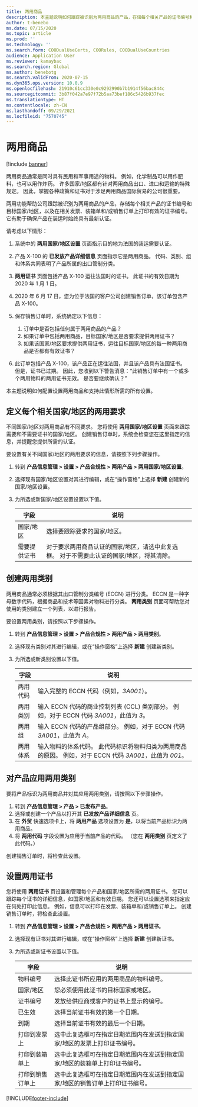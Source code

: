 ```yaml
---
title: 两用商品
description: 本主题说明如何跟踪被识别为两用商品的产品，存储每个相关产品的证书编号和目标国家/地区，以及在相关发票、装箱单和/或销售订单上打印有效的证书编号。
author: t-benebo
ms.date: 07/15/2020
ms.topic: article
ms.prod: ''
ms.technology: ''
ms.search.form: COODualUseCerts, COORules, COODualUseCountries
audience: Application User
ms.reviewer: kamaybac
ms.search.region: Global
ms.author: benebotg
ms.search.validFrom: 2020-07-15
ms.dyn365.ops.version: 10.0.9
ms.openlocfilehash: 21910c61cc330e0c9292990b7b1914f56bac844c
ms.sourcegitcommit: 3b87f042a7e97f72b5aa73bef186c5426b937fec
ms.translationtype: HT
ms.contentlocale: zh-CN
ms.lasthandoff: 09/29/2021
ms.locfileid: "7570745"
---
```

# <a name="dual-use-goods"></a>两用商品

[!include [banner](../includes/banner.md)]

两用商品通常是同时具有民用和军事用途的物料。 例如，化学制品可以用作肥料，也可以用作炸药。 许多国家/地区都有针对两用商品出口、进口和运输的特殊规定。 因此，掌握各种政策和证书对于涉足两用商品国际贸易的公司很重要。

两用功能帮助公司跟踪被识别为两用商品的产品，存储每个相关产品的证书编号和目标国家/地区，以及在相关发票、装箱单和/或销售订单上打印有效的证书编号。 它有助于确保产品在装运时始终具有最新认证。

请考虑以下情形：

1. 系统中的 **两用国家/地区设置** 页面指示目的地为法国的装运需要认证。
2. 产品 X-100 的 **已发放产品详细信息** 页面指示它是两用商品。 代码、类别、组和体系共同表明了产品所属的出口管制分类。
3. **两用证书** 页面包括产品 X-100 运往法国时的证书。 此证书的有效日期为 2020 年 1 月 1 日。
4. 2020 年 6 月 17 日，您为位于法国的客户公司创建销售订单，该订单包含产品 X-100。
5. 保存销售订单时，系统确定以下信息：

    1. 订单中是否包括任何属于两用商品的产品？
    2. 如果订单中包括两用商品，目标国家/地区是否要求提供两用证书？
    3. 如果该国家/地区要求提供两用证书，运往目标国家/地区的每一种两用商品是否都有有效证书？

6. 此订单包括产品 X-100，该产品正在运往法国，并且该产品具有法国证书。 但是，证书已过期。 因此，您收到以下警告消息：“此销售订单中有一个或多个两用物料的两用证书无效。 是否要继续确认？”

本主题说明如何配置设置两用商品和支持此情形所需的所有设置。

## <a name="define-dual-use-requirements-for-each-relevant-country"></a>定义每个相关国家/地区的两用要求

不同国家/地区对两用商品有不同要求。 您将使用 **两用国家/地区设置** 页面来跟踪需要和不需要证书的国家/地区。 创建销售订单时，系统会检查您在这里指定的信息，并提醒您提供所需的认证。

要设置有关不同国家/地区的两用要求的信息，请按照下列步骤操作。

1. 转到 **产品信息管理 \> 设置 \> 产品合规性 \> 两用产品 \> 两用国家/地区设置**。
2. 选择现有国家/地区设置对其进行编辑，或在“操作窗格”上选择 **新建** 创建新的国家/地区设置。
3. 为所选或新国家/地区设置设置以下值。

    | 字段 | 说明 |
    |---|---|
    | 国家/地区 | 选择要跟踪要求的国家/地区。 |
    | 需要提供证书 | 对于要求两用商品认证的国家/地区，请选中此复选框。 对于不需要此认证的国家/地区，将其清除。 |

## <a name="create-dual-use-categories"></a>创建两用类别

两用商品通常必须根据其出口管制分类编号 (ECCN) 进行分类。 ECCN 是一种字母数字代码，根据商品和技术等因素对物料进行分类。 **两用类别** 页面可帮助您对使用的类别建立一个列表，以进行报告。

要设置两用类别，请按照以下步骤操作。

1. 转到 **产品信息管理 \> 设置 \> 产品合规性 \> 两用产品 \> 两用类别**。
2. 选择现有类别对其进行编辑，或在“操作窗格”上选择 **新建** 创建新类别。
3. 为所选或新类别设置以下值。

    | 字段 | 说明 |
    |---|---|
    | 两用代码 | 输入完整的 ECCN 代码（例如，*3A001*）。|
    | 两用类别 | 输入 ECCN 代码的商业控制列表 (CCL) 类别部分。 例如，对于 ECCN 代码 *3A001*，此值为 *3*。 |
    | 两用组 | 输入 ECCN 代码的产品组部分。 例如，对于 ECCN 代码 *3A001*，此值为 *A*。 |
    | 两用体系 | 输入物料的体系代码。 此代码标识将物料归类为两用商品的原因。 例如，对于 ECCN 代码 *3A001*，此值为 *001*。 |

## <a name="apply-dual-use-categories-to-products"></a>对产品应用两用类别

要将产品标识为两用商品并对其应用两用类别，请按照以下步骤操作。

1. 转到 **产品信息管理 \> 产品 \> 已发布产品**。
1. 选择或创建一个产品以打开其 **已发放产品详细信息** 页。
1. 在 **外贸** 快速选项卡上，将 **两用产品** 选项设置为 **是**，以将当前产品标识为两用商品。
1. 将 **两用代码** 字段设置为应用于当前产品的代码。 （您在 **两用类别** 页定义了此代码。）

创建销售订单时，将检查此设置。

## <a name="set-up-dual-use-certificates"></a>设置两用证书

您将使用 **两用证书** 页设置和管理每个产品和国家/地区所需的两用证书。 您可以跟踪每个证书的详细信息，如国家/地区和有效日期。 您还可以设置选项来指定应在何处打印此信息。 例如，信息可以打印在发票、装箱单和/或销售订单上。 创建销售订单时，将检查此设置。

1. 转到 **产品信息管理 \> 设置 \> 产品合规性 \> 两用产品 \> 两用证书**。
2. 选择现有证书对其进行编辑，或在“操作窗格”上选择 **新建** 创建新证书。
3. 为所选或新证书设置以下值。

    | 字段 | 说明 |
    |---|---|
    | 物料编号 | 选择此证书所应用的两用商品的物料编号。 |
    | 国家/地区 | 您必须使用此证书的目标国家或地区。 |
    | 证书编号 | 发放给供应商或客户的证书上显示的编号。 |
    | 已生效 | 选择当前证书有效的第一个日期。|
    | 到期 | 选择当前证书有效的最后一个日期。 |
    | 打印到发票上 | 选中此复选框可在指定日期范围内在发送到指定国家/地区的发票上打印证书编号。 |
    | 打印到装箱单上 | 选中此复选框可在指定日期范围内在发送到指定国家/地区的装箱单上打印证书编号。 |
    | 打印到销售订单上 | 选中此复选框可在指定日期范围内在发送到指定国家/地区的销售订单上打印证书编号。 |


[!INCLUDE[footer-include](../../includes/footer-banner.md)]